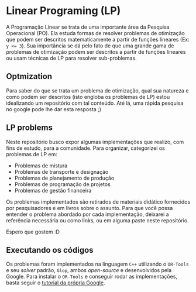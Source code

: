 # Linear Programing (LP)

A Programação Linear se trata de uma importante área da Pesquisa Operacional (PO). Ela estuda formas de resolver problemas de otimização que podem ser descritos matematicamente a partir de funções lineares (Ex: `y <= 3`). Sua importância se dá pelo fato de que uma grande gama de problemas de otimização podem ser descritos a partir de funções lineares ou usam técnicas de LP para resolver sub-problemas.

## Optmization

Para saber do que se trata um problema de otimização, qual sua natureza e como podem ser descritos (isto engloba os problemas de LP) estou idealizando um repositório com tal conteúdo. Até lá, uma rápida pesquisa no google pode lhe dar esta resposta ;)

## LP problems

Neste repositório busco expor algumas implementações que realizo, com fins de estudo, para a comunidade. Para organizar, categorizei os problemas de LP em: 
  
  - Problemas de mistura
  - Problemas de transporte e designação
  - Problemas de planejamento de produção
  - Problemas de programação de projetos
  - Problemas de gestão financeira

Os problemas implementados são retirados de materiais didático fornecidos por pesquisadores e em livros sobre o assunto. Para que você possa entender o problema abordado por cada implementação, deixarei a referência necessária ou como links, ou em alguma paste neste repositório. 

Espero que gostem :D

## Executando os códigos

Os problemas foram implementados na linguagem `C++` utilizando o `OR-Tools` e seu _solver_ padrão, `Glop`, ambos _open-source_ e desenvolvidos pela Google. Para instalar o `OR-Tools` e conseguir rodar as implementações, basta seguir o [tutorial da própria Google](https://developers.google.com/optimization/install).